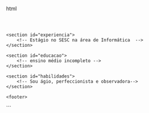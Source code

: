 html
<!DOCTYPE html>
<html>
<head>
    <title>Meu Currículo</title>
    <link rel="stylesheet" href="https://maxcdn.bootstrapcdn.com/bootstrap/4.5.2/css/bootstrap.min.css">
</head>
<body>
    <header>
        <!-- Giovanna Cavalcante Vaz -->
    </header>

    <section id="experiencia">
        <!-- Estágio no SESC na área de Informática  -->
    </section>

    <section id="educacao">
        <!-- ensino médio incompleto -->
    </section>

    <section id="habilidades">
        <!-- Sou ágio, perfeccionista e observadora-->
    </section>

    <footer>
        
</body>
</html>
```
